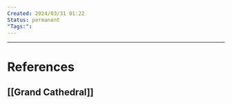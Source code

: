 ```yaml
---
Created: 2024/03/31 01:22
Status: permanent
"Tags:":
---
```


---
# References
## [[Grand Cathedral]]